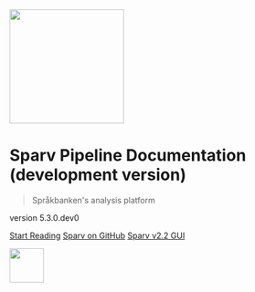 <img class="top-logo" src="_media/sparv_detailed.png" height="200">

# Sparv Pipeline Documentation (development version)

> Språkbanken's analysis platform

<p class="version"> version 5.3.0.dev0 </p>

<p class="links">
    <a class="button" href="#/sparv-pipeline">Start Reading</a>
    <a class="button" target="_blank" href="https://github.com/spraakbanken/sparv-pipeline">Sparv on GitHub</a>
    <a class="button" target="_blank" href="https://spraakbanken.gu.se/sparv/gui">Sparv v2.2 GUI</a>
</p>

<div class="bottom-logo">
    <a target="_blank" href="https://spraakbanken.gu.se/"><img src="_media/sbx1r.svg" height="60"></a>
</div>
